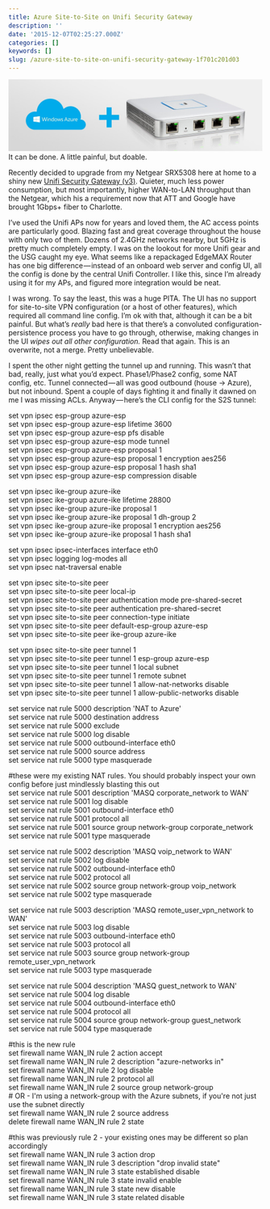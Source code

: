 ```yaml
---
title: Azure Site-to-Site on Unifi Security Gateway
description: ''
date: '2015-12-07T02:25:27.000Z'
categories: []
keywords: []
slug: /azure-site-to-site-on-unifi-security-gateway-1f701c201d03
---
```


![It can be done. A little painful, but doable.It can be done. A little painful but not bad.](/img/0_7ulwBkZt6e6CXP81.jpg)
It can be done. A little painful, but doable.

Recently decided to upgrade from my Netgear SRX5308 here at home to a shiny new [Unifi Security Gateway (v3)](https://www.ubnt.com/unifi-switching-routing/usg/). Quieter, much less power consumption, but most importantly, higher WAN-to-LAN throughput than the Netgear, which his a requirement now that ATT and Google have brought 1Gbps+ fiber to Charlotte.

I’ve used the Unifi APs now for years and loved them, the AC access points are particularly good. Blazing fast and great coverage throughout the house with only two of them. Dozens of 2.4GHz networks nearby, but 5GHz is pretty much completely empty. I was on the lookout for more Unifi gear and the USG caught my eye. What seems like a repackaged EdgeMAX Router has one big difference — instead of an onboard web server and config UI, all the config is done by the central Unifi Controller. I like this, since I’m already using it for my APs, and figured more integration would be neat.

I was wrong. To say the least, this was a huge PITA. The UI has no support for site-to-site VPN configuration (or a host of other features), which required all command line config. I’m ok with that, although it can be a bit painful. But what’s _really_ bad here is that there’s a convoluted configuration-persistence process you have to go through, otherwise, making changes in the UI _wipes out all other configuration._ Read that again. This is an overwrite, not a merge. Pretty unbelievable.

I spent the other night getting the tunnel up and running. This wasn’t that bad, really, just what you’d expect. Phase1/Phase2 config, some NAT config, etc. Tunnel connected — all was good outbound (house → Azure), but not inbound. Spent a couple of days fighting it and finally it dawned on me I was missing ACLs. Anyway — here’s the CLI config for the S2S tunnel:

set vpn ipsec esp-group azure-esp  
set vpn ipsec esp-group azure-esp lifetime 3600  
set vpn ipsec esp-group azure-esp pfs disable  
set vpn ipsec esp-group azure-esp mode tunnel  
set vpn ipsec esp-group azure-esp proposal 1  
set vpn ipsec esp-group azure-esp proposal 1 encryption aes256  
set vpn ipsec esp-group azure-esp proposal 1 hash sha1  
set vpn ipsec esp-group azure-esp compression disable

set vpn ipsec ike-group azure-ike  
set vpn ipsec ike-group azure-ike lifetime 28800  
set vpn ipsec ike-group azure-ike proposal 1  
set vpn ipsec ike-group azure-ike proposal 1 dh-group 2  
set vpn ipsec ike-group azure-ike proposal 1 encryption aes256  
set vpn ipsec ike-group azure-ike proposal 1 hash sha1

set vpn ipsec ipsec-interfaces interface eth0  
set vpn ipsec logging log-modes all  
set vpn ipsec nat-traversal enable

set vpn ipsec site-to-site peer <Azure Gateway IP>  
set vpn ipsec site-to-site peer <Azure Gateway IP> local-ip <Local Public IP>  
set vpn ipsec site-to-site peer <Azure Gateway IP> authentication mode pre-shared-secret  
set vpn ipsec site-to-site peer <Azure Gateway IP> authentication pre-shared-secret <Azure Key>  
set vpn ipsec site-to-site peer <Azure Gateway IP> connection-type initiate  
set vpn ipsec site-to-site peer <Azure Gateway IP> default-esp-group azure-esp  
set vpn ipsec site-to-site peer <Azure Gateway IP> ike-group azure-ike

set vpn ipsec site-to-site peer <Azure Gateway IP> tunnel 1  
set vpn ipsec site-to-site peer <Azure Gateway IP> tunnel 1 esp-group azure-esp  
set vpn ipsec site-to-site peer <Azure Gateway IP> tunnel 1 local subnet <Local Subnet>  
set vpn ipsec site-to-site peer <Azure Gateway IP> tunnel 1 remote subnet <Azure Subnet>  
set vpn ipsec site-to-site peer <Azure Gateway IP> tunnel 1 allow-nat-networks disable  
set vpn ipsec site-to-site peer <Azure Gateway IP> tunnel 1 allow-public-networks disable

set service nat rule 5000 description 'NAT to Azure'  
set service nat rule 5000 destination address <Azure Subnet>  
set service nat rule 5000 exclude  
set service nat rule 5000 log disable  
set service nat rule 5000 outbound-interface eth0  
set service nat rule 5000 source address <Local Subnet>  
set service nat rule 5000 type masquerade

#these were my existing NAT rules. You should probably inspect your own config before just mindlessly blasting this out  
set service nat rule 5001 description 'MASQ corporate\_network to WAN'  
set service nat rule 5001 log disable  
set service nat rule 5001 outbound-interface eth0  
set service nat rule 5001 protocol all  
set service nat rule 5001 source group network-group corporate\_network  
set service nat rule 5001 type masquerade

set service nat rule 5002 description 'MASQ voip\_network to WAN'  
set service nat rule 5002 log disable  
set service nat rule 5002 outbound-interface eth0  
set service nat rule 5002 protocol all  
set service nat rule 5002 source group network-group voip\_network  
set service nat rule 5002 type masquerade

set service nat rule 5003 description 'MASQ remote\_user\_vpn\_network to WAN'  
set service nat rule 5003 log disable  
set service nat rule 5003 outbound-interface eth0  
set service nat rule 5003 protocol all  
set service nat rule 5003 source group network-group remote\_user\_vpn\_network  
set service nat rule 5003 type masquerade

set service nat rule 5004 description 'MASQ guest\_network to WAN'  
set service nat rule 5004 log disable  
set service nat rule 5004 outbound-interface eth0  
set service nat rule 5004 protocol all  
set service nat rule 5004 source group network-group guest\_network  
set service nat rule 5004 type masquerade

#this is the new rule  
set firewall name WAN\_IN rule 2 action accept  
set firewall name WAN\_IN rule 2 description "azure-networks in"  
set firewall name WAN\_IN rule 2 log disable  
set firewall name WAN\_IN rule 2 protocol all  
set firewall name WAN\_IN rule 2 source group network-group   
\# OR - I'm using a network-group with the Azure subnets, if you're not just use the subnet directly  
set firewall name WAN\_IN rule 2 source address   
delete firewall name WAN\_IN rule 2 state

#this was previously rule 2 - your existing ones may be different so plan accordingly  
set firewall name WAN\_IN rule 3 action drop  
set firewall name WAN\_IN rule 3 description "drop invalid state"  
set firewall name WAN\_IN rule 3 state established disable  
set firewall name WAN\_IN rule 3 state invalid enable  
set firewall name WAN\_IN rule 3 state new disable  
set firewall name WAN\_IN rule 3 state related disable